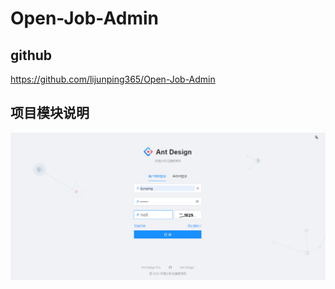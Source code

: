 # Open-Job-Admin

## github

https://github.com/lijunping365/Open-Job-Admin

## 项目模块说明

![](../../assets/img/open-job-admin/login.png)